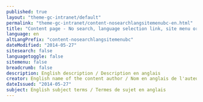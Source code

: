 ```yaml
---
published: true
layout: "theme-gc-intranet/default"
permalink: "theme-gc-intranet/content-nosearchlangsitemenubc-en.html"
title: "Content page - No search, language selection link, site menu or breadcrumb trail"
language: en
altLangPrefix: "content-nosearchlangsitemenubc"
dateModified: "2014-05-27"
sitesearch: false
languagetoggle: false
sitemenu: false
breadcrumb: false
description: English description / Description en anglais
creator: English name of the content author / Nom en anglais de l'auteur du contenu
dateIssued: "2014-05-27"
subject: English subject terms / Termes de sujet en anglais
---
```


